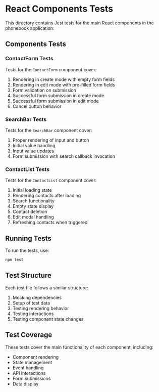 # React Components Tests

This directory contains Jest tests for the main React components in the phonebook application:

## Components Tests

### ContactForm Tests

Tests for the `ContactForm` component cover:

1. Rendering in create mode with empty form fields
2. Rendering in edit mode with pre-filled form fields
3. Form validation on submission
4. Successful form submission in create mode
5. Successful form submission in edit mode
6. Cancel button behavior

### SearchBar Tests

Tests for the `SearchBar` component cover:

1. Proper rendering of input and button
2. Initial value handling
3. Input value updates
4. Form submission with search callback invocation

### ContactList Tests 

Tests for the `ContactList` component cover:

1. Initial loading state
2. Rendering contacts after loading
3. Search functionality 
4. Empty state display
5. Contact deletion
6. Edit modal handling
7. Refreshing contacts when triggered

## Running Tests

To run the tests, use:

```bash
npm test
```

## Test Structure

Each test file follows a similar structure:

1. Mocking dependencies
2. Setup of test data
3. Testing rendering behavior
4. Testing interactions
5. Testing component state changes

## Test Coverage

These tests cover the main functionality of each component, including:
- Component rendering
- State management
- Event handling
- API interactions
- Form submissions
- Data display
